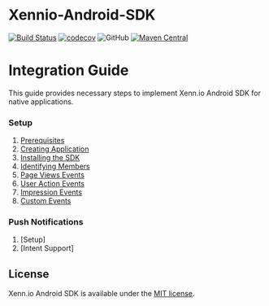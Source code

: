 # Xennio-Android-SDK

[![Build Status](https://travis-ci.org/xennio/harray-android-sdk.svg?branch=master)](https://travis-ci.org/xennio/harray-android-sdk)
[![codecov](https://codecov.io/gh/xennio/harray-android-sdk/branch/master/graph/badge.svg)](https://codecov.io/gh/xennio/harray-android-sdk)
![GitHub](https://img.shields.io/github/license/xennio/harray-android-sdk?style=flat-square)
[![Maven Central](https://maven-badges.herokuapp.com/maven-central/io.xenn/android-sdk/badge.svg?style=plastic)](https://maven-badges.herokuapp.com/maven-central/io.xenn/android-sdk)

# Integration Guide
This guide provides necessary steps to implement Xenn.io Android SDK for native applications. 

### Setup

1. [Prerequisites](https://github.com/xennio/harray-android-sdk/wiki/Prerequisites)
2. [Creating Application](https://github.com/xennio/harray-android-sdk/wiki/Creating-Application)
3. [Installing the SDK](https://github.com/xennio/harray-android-sdk/wiki/Installing-the-SDK)
4. [Identifying Members](https://github.com/xennio/harray-android-sdk/wiki/Identifying-Members)
5. [Page Views Events](https://github.com/xennio/harray-android-sdk/wiki/Page-Views-Events)
6. [User Action Events](https://github.com/xennio/harray-android-sdk/wiki/User-Action-Events)
7. [Impression Events](https://github.com/xennio/harray-android-sdk/wiki/Impression-Events)
8. [Custom Events](https://github.com/xennio/harray-android-sdk/wiki/Custom-Events)

### Push Notifications

1. [Setup]
2. [Intent Support]

## License

Xenn.io Android SDK is available under the [MIT license](LICENSE).
